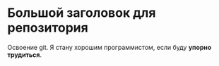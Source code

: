 # Большой заголовок для репозитория
Освоение git.
Я стану хорошим программистом, если буду **упорно трудиться**.
